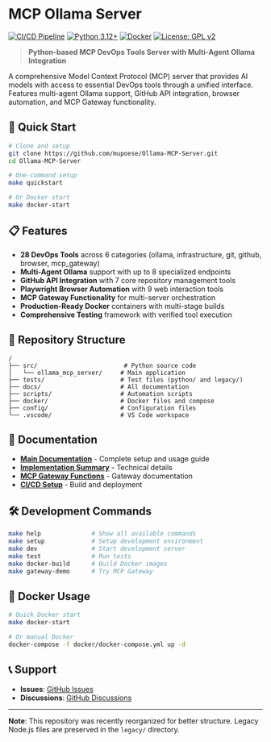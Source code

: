 # MCP Ollama Server

[![CI/CD Pipeline](https://github.com/mupoese/Ollama-MCP-Server/actions/workflows/ci.yml/badge.svg)](https://github.com/mupoese/Ollama-MCP-Server/actions/workflows/ci.yml)
[![Python 3.12+](https://img.shields.io/badge/python-3.12+-blue.svg)](https://www.python.org/downloads/)
[![Docker](https://img.shields.io/badge/docker-ready-blue)](https://hub.docker.com/)
[![License: GPL v2](https://img.shields.io/badge/License-GPL_v2-blue.svg)](https://www.gnu.org/licenses/old-licenses/gpl-2.0.en.html)

> **Python-based MCP DevOps Tools Server with Multi-Agent Ollama Integration**

A comprehensive Model Context Protocol (MCP) server that provides AI models with access to essential DevOps tools through a unified interface. Features multi-agent Ollama support, GitHub API integration, browser automation, and MCP Gateway functionality.

## 🚀 Quick Start

```bash
# Clone and setup
git clone https://github.com/mupoese/Ollama-MCP-Server.git
cd Ollama-MCP-Server

# One-command setup
make quickstart

# Or Docker start
make docker-start
```

## 📋 Features

- **28 DevOps Tools** across 6 categories (ollama, infrastructure, git, github, browser, mcp_gateway)
- **Multi-Agent Ollama** support with up to 8 specialized endpoints
- **GitHub API Integration** with 7 core repository management tools
- **Playwright Browser Automation** with 9 web interaction tools
- **MCP Gateway Functionality** for multi-server orchestration
- **Production-Ready Docker** containers with multi-stage builds
- **Comprehensive Testing** framework with verified tool execution

## 📁 Repository Structure

```
/
├── src/                        # Python source code
│   └── ollama_mcp_server/     # Main application
├── tests/                     # Test files (python/ and legacy/)
├── docs/                      # All documentation
├── scripts/                   # Automation scripts
├── docker/                    # Docker files and compose
├── config/                    # Configuration files
└── .vscode/                   # VS Code workspace
```

## 📖 Documentation

- **[Main Documentation](docs/README.md)** - Complete setup and usage guide
- **[Implementation Summary](docs/IMPLEMENTATION_SUMMARY.md)** - Technical details
- **[MCP Gateway Functions](docs/MCP_GATEWAY_FUNCTIONS.md)** - Gateway documentation
- **[CI/CD Setup](docs/CI_DOCKER_SETUP.md)** - Build and deployment

## 🛠️ Development Commands

```bash
make help              # Show all available commands
make setup             # Setup development environment
make dev               # Start development server
make test              # Run tests
make docker-build      # Build Docker images
make gateway-demo      # Try MCP Gateway
```

## 🐳 Docker Usage

```bash
# Quick Docker start
make docker-start

# Or manual Docker
docker-compose -f docker/docker-compose.yml up -d
```

## 📞 Support

- **Issues**: [GitHub Issues](https://github.com/mupoese/Ollama-MCP-Server/issues)
- **Discussions**: [GitHub Discussions](https://github.com/mupoese/Ollama-MCP-Server/discussions)

---

**Note**: This repository was recently reorganized for better structure. Legacy Node.js files are preserved in the `legacy/` directory.
